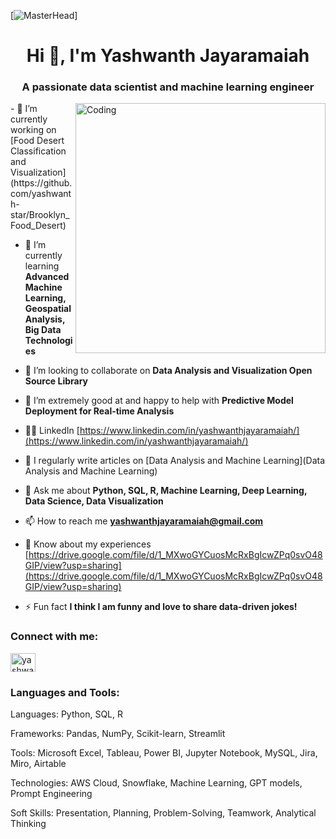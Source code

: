 [![MasterHead](https://www.google.com/url?sa=i&url=https%3A%2F%2Fgithub.com%2FAnmol-Baranwal%2FCool-GIFs-For-GitHub&psig=AOvVaw00ps0IJunjVobli0Xwv_f4&ust=1723077549913000&source=images&cd=vfe&opi=89978449&ved=0CBAQjRxqFwoTCLiCl5vS4YcDFQAAAAAdAAAAABAE)]
<h1 align="center">Hi 👋, I'm Yashwanth Jayaramaiah</h1>
<h3 align="center">A passionate data scientist and machine learning engineer</h3>
<img align="right" alt="Coding" width="400" src="https://cdn.dribbble.com/users/1162077/screenshots/3848914/programmer.gif">
- 🔭 I’m currently working on [Food Desert Classification and Visualization](https://github.com/yashwanth-star/Brooklyn_Food_Desert)

- 🌱 I’m currently learning **Advanced Machine Learning, Geospatial Analysis, Big Data Technologies**

- 👯 I’m looking to collaborate on **Data Analysis and Visualization Open Source Library**

- 🤝 I’m extremely good at and happy to help with **Predictive Model Deployment for Real-time Analysis**

- 👨‍💻 LinkedIn [https://www.linkedin.com/in/yashwanthjayaramaiah/](https://www.linkedin.com/in/yashwanthjayaramaiah/)

- 📝 I regularly write articles on [Data Analysis and Machine Learning](Data Analysis and Machine Learning)

- 💬 Ask me about **Python, SQL, R, Machine Learning, Deep Learning, Data Science, Data Visualization**

- 📫 How to reach me **yashwanthjayaramaiah@gmail.com**

- 📄 Know about my experiences [https://drive.google.com/file/d/1_MXwoGYCuosMcRxBgIcwZPq0svO48GIP/view?usp=sharing](https://drive.google.com/file/d/1_MXwoGYCuosMcRxBgIcwZPq0svO48GIP/view?usp=sharing)

- ⚡ Fun fact **I think I am funny and love to share data-driven jokes!**

<h3 align="left">Connect with me:</h3>
<p align="left">
<a href="https://linkedin.com/in/yashwanth jayaramaiah" target="blank"><img align="center" src="https://raw.githubusercontent.com/rahuldkjain/github-profile-readme-generator/master/src/images/icons/Social/linked-in-alt.svg" alt="yashwanth jayaramaiah" height="30" width="40" /></a>
</p>

<h3 align="left">Languages and Tools:</h3>
<p align="left">
  Languages: Python, SQL, R
</p>
<p align="left">
  Frameworks: Pandas, NumPy, Scikit-learn, Streamlit
</p>
<p align="left">
  Tools: Microsoft Excel, Tableau, Power BI, Jupyter Notebook, MySQL, Jira, Miro, Airtable
</p>
<p align="left">
  Technologies: AWS Cloud, Snowflake, Machine Learning, GPT models, Prompt Engineering
</p>
<p align="left">
  Soft Skills: Presentation, Planning, Problem-Solving, Teamwork, Analytical Thinking
</p>
